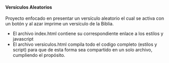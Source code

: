 
#### Versículos Aleatorios
Proyecto enfocado en presentar un versículo aleatorio el cual se activa con un botón y al azar imprime un versículo de la Biblia.

- El archivo index.html contiene su correspondiente enlace a los estilos y javascript
- El archivo versiculos.html compila todo el codigo completo (estilos y script) para que de esta forma sea compartido en un solo archivo, cumpliendo el propósito.
